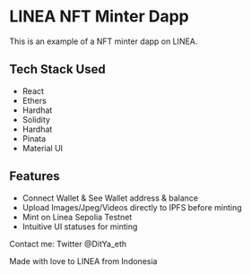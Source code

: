 # LINEA NFT Minter Dapp

This is an example of a NFT minter dapp on LINEA.
## Tech Stack Used

- React
- Ethers
- Hardhat
- Solidity
- Hardhat
- Pinata
- Material UI

## Features

- Connect Wallet & See Wallet address & balance
- Upload Images/Jpeg/Videos directly to IPFS before minting
- Mint on Linea Sepolia Testnet
- Intuitive UI statuses for minting

Contact me:
Twitter @DitYa_eth

Made with love to LINEA from Indonesia
